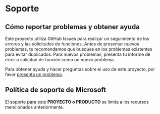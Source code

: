 # Soporte

## Cómo reportar problemas y obtener ayuda

Este proyecto utiliza GitHub Issues para realizar un seguimiento de los errores y las solicitudes de funciones. Antes de presentar nuevos problemas, te recomendamos que busques en los problemas existentes para evitar duplicados. Para nuevos problemas, presenta tu informe de error o solicitud de función como un nuevo problema.

Para obtener ayuda y hacer preguntas sobre el uso de este proyecto, por favor [presenta un problema](/../../issues/new).

## Política de soporte de Microsoft

El soporte para este **PROYECTO o PRODUCTO** se limita a los recursos mencionados anteriormente.
